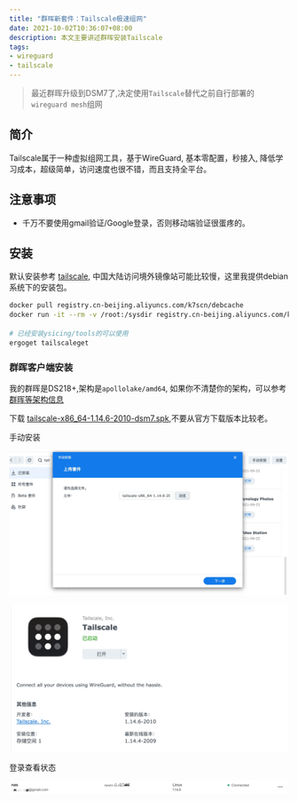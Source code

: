 ```yaml
---
title: "群晖新套件：Tailscale极速组网"
date: 2021-10-02T10:36:07+08:00
description: 本文主要讲述群晖安装Tailscale
tags:
- wireguard
- tailscale
---
```


<!-- truncate -->

> 最近群晖升级到DSM7了,决定使用`Tailscale`替代之前自行部署的`wireguard mesh`组网

## 简介

Tailscale属于一种虚拟组网工具，基于WireGuard, 基本零配置，秒接入, 降低学习成本，超级简单，访问速度也很不错，而且支持全平台。

## 注意事项

- 千万不要使用gmail验证/Google登录，否则移动端验证很蛋疼的。

## 安装

默认安装参考 [tailscale](https://tailscale.com/download), 中国大陆访问境外镜像站可能比较慢，这里我提供debian系统下的安装包。

```bash
docker pull registry.cn-beijing.aliyuncs.com/k7scn/debcache
docker run -it --rm -v /root:/sysdir registry.cn-beijing.aliyuncs.com/k7scn/debcache cp $(docker run --rm registry.cn-beijing.aliyuncs.com/k7scn/debcache ls -l | grep deb | awk '{print $NF}') /sysdir/

# 已经安装ysicing/tools的可以使用
ergoget tailscaleget
```

### 群晖客户端安装

我的群晖是DS218+,架构是`apollolake/amd64`, 如果你不清楚你的架构，可以参考 [群晖等架构信息](https://github.com/tailscale/tailscale-synology/blob/main/docs/platforms.md)

下载 [tailscale-x86_64-1.14.6-2010-dsm7.spk](https://github.com/tailscale/tailscale-synology/releases/download/v1.14.6/tailscale-x86_64-1.14.6-2010-dsm7.spk),不要从官方下载版本比较老。

手动安装

![](/images/nas/nas-202110021101.jpg)

![](/images/nas/nas-1633147949452.jpg)

登录查看状态

![](/images/nas/nas-conn.jpg)

